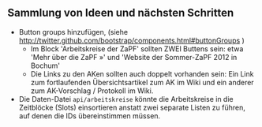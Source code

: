 ## Sammlung von Ideen und nächsten Schritten

* Button groups hinzufügen, (siehe
  http://twitter.github.com/bootstrap/components.html#buttonGroups )
  * Im Block 'Arbeitskreise der ZaPF' sollten ZWEI Buttens sein: etwa
    'Mehr über die ZaPF »' und 'Website der Sommer-ZaPF 2012 in Bochum'
  * Die Links zu den AKen sollten auch doppelt vorhanden sein:
    Ein Link zum fortlaufenden Übersichtsartikel zum AK im Wiki und ein
    anderer zum AK-Vorschlag / Protokoll im Wiki.
* Die Daten-Datei `api/arbeitskreise` könnte die Arbeitskreise in die
  Zeitblöcke (Slots) einsortieren anstatt zwei separate Listen zu
  führen, auf denen die IDs übereinstimmen müssen.
